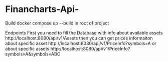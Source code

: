 # Financharts-Api-
Build
docker compose up --build in root of project

Endpoints
First you need to fill the Database with info about available assets 
http://localhost:8080/api/v1/Assets
then you can get prices informaiton about specific asset 
http://localhost:8080/api/v1/PriceInfo?symbols=A 
or about specific assets 
http://localhost:8080/api/v1/PriceInfo?symbols=A&symbols=ABC